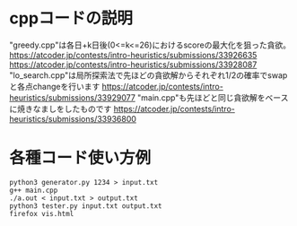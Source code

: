 
# cppコードの説明

"greedy.cpp"は各日+k日後(0<=k<=26)におけるscoreの最大化を狙った貪欲。
https://atcoder.jp/contests/intro-heuristics/submissions/33926635
https://atcoder.jp/contests/intro-heuristics/submissions/33928087
"lo_search.cpp"は局所探索法で先ほどの貪欲解からそれぞれ1/2の確率でswapと各点changeを行います
https://atcoder.jp/contests/intro-heuristics/submissions/33929077
"main.cpp"も先ほどと同じ貪欲解をベースに焼きなましをしたものです
https://atcoder.jp/contests/intro-heuristics/submissions/33936800

# 各種コード使い方例

```
python3 generator.py 1234 > input.txt
g++ main.cpp
./a.out < input.txt > output.txt
python3 tester.py input.txt output.txt
firefox vis.html
```

